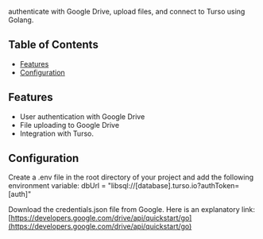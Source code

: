 

authenticate with Google Drive, upload files, and connect to Turso using Golang.

## Table of Contents
- [Features](#features)
- [Configuration](#configuration)

## Features

- User authentication with Google Drive
- File uploading to Google Drive
- Integration with Turso.

## Configuration

Create a .env file in the root directory of your project and add the following environment variable:
dbUrl = "libsql://[database].turso.io?authToken=[auth]"

Download the credentials.json file from Google. Here is an explanatory link:
[https://developers.google.com/drive/api/quickstart/go](https://developers.google.com/drive/api/quickstart/go)

